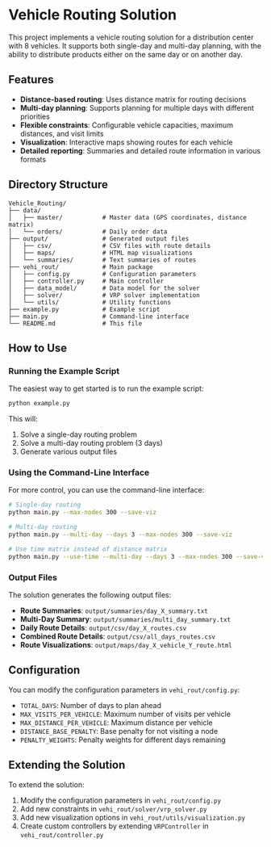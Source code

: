 # Vehicle Routing Solution

This project implements a vehicle routing solution for a distribution center with 8 vehicles. It supports both single-day and multi-day planning, with the ability to distribute products either on the same day or on another day.

## Features

- **Distance-based routing**: Uses distance matrix for routing decisions
- **Multi-day planning**: Supports planning for multiple days with different priorities
- **Flexible constraints**: Configurable vehicle capacities, maximum distances, and visit limits
- **Visualization**: Interactive maps showing routes for each vehicle
- **Detailed reporting**: Summaries and detailed route information in various formats

## Directory Structure

```
Vehicle_Routing/
├── data/
│   ├── master/           # Master data (GPS coordinates, distance matrix)
│   └── orders/           # Daily order data
├── output/               # Generated output files
│   ├── csv/              # CSV files with route details
│   ├── maps/             # HTML map visualizations
│   └── summaries/        # Text summaries of routes
├── vehi_rout/            # Main package
│   ├── config.py         # Configuration parameters
│   ├── controller.py     # Main controller
│   ├── data_model/       # Data model for the solver
│   ├── solver/           # VRP solver implementation
│   └── utils/            # Utility functions
├── example.py            # Example script
├── main.py               # Command-line interface
└── README.md             # This file
```

## How to Use

### Running the Example Script

The easiest way to get started is to run the example script:

```bash
python example.py
```

This will:

1. Solve a single-day routing problem
2. Solve a multi-day routing problem (3 days)
3. Generate various output files

### Using the Command-Line Interface

For more control, you can use the command-line interface:

```bash
# Single-day routing
python main.py --max-nodes 300 --save-viz

# Multi-day routing
python main.py --multi-day --days 3 --max-nodes 300 --save-viz

# Use time matrix instead of distance matrix
python main.py --use-time --multi-day --days 3 --max-nodes 300 --save-viz
```

### Output Files

The solution generates the following output files:

- **Route Summaries**: `output/summaries/day_X_summary.txt`
- **Multi-Day Summary**: `output/summaries/multi_day_summary.txt`
- **Daily Route Details**: `output/csv/day_X_routes.csv`
- **Combined Route Details**: `output/csv/all_days_routes.csv`
- **Route Visualizations**: `output/maps/day_X_vehicle_Y_route.html`

## Configuration

You can modify the configuration parameters in `vehi_rout/config.py`:

- `TOTAL_DAYS`: Number of days to plan ahead
- `MAX_VISITS_PER_VEHICLE`: Maximum number of visits per vehicle
- `MAX_DISTANCE_PER_VEHICLE`: Maximum distance per vehicle
- `DISTANCE_BASE_PENALTY`: Base penalty for not visiting a node
- `PENALTY_WEIGHTS`: Penalty weights for different days remaining

## Extending the Solution

To extend the solution:

1. Modify the configuration parameters in `vehi_rout/config.py`
2. Add new constraints in `vehi_rout/solver/vrp_solver.py`
3. Add new visualization options in `vehi_rout/utils/visualization.py`
4. Create custom controllers by extending `VRPController` in `vehi_rout/controller.py`
